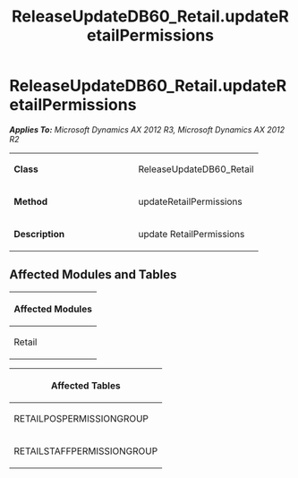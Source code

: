 ﻿---
title: ReleaseUpdateDB60_Retail.updateRetailPermissions
TOCTitle: ReleaseUpdateDB60_Retail.updateRetailPermissions
ms:assetid: 45b51edf-3d26-8928-2224-9e1172271231
ms:mtpsurl: https://msdn.microsoft.com/en-us/library/JJ718941(v=AX.60)
ms:contentKeyID: 49707975
ms.date: 05/18/2015
mtps_version: v=AX.60
---

# ReleaseUpdateDB60\_Retail.updateRetailPermissions 


_**Applies To:** Microsoft Dynamics AX 2012 R3, Microsoft Dynamics AX 2012 R2_

<table>
<colgroup>
<col style="width: 50%" />
<col style="width: 50%" />
</colgroup>
<tbody>
<tr class="odd">
<td><p><strong>Class</strong></p></td>
<td><p>ReleaseUpdateDB60_Retail</p></td>
</tr>
<tr class="even">
<td><p><strong>Method</strong></p></td>
<td><p>updateRetailPermissions</p></td>
</tr>
<tr class="odd">
<td><p><strong>Description</strong></p></td>
<td><p>update RetailPermissions</p></td>
</tr>
</tbody>
</table>


## Affected Modules and Tables

<table>
<colgroup>
<col style="width: 100%" />
</colgroup>
<thead>
<tr class="header">
<th><p>Affected Modules</p></th>
</tr>
</thead>
<tbody>
<tr class="odd">
<td><p>Retail</p></td>
</tr>
</tbody>
</table>


<table>
<colgroup>
<col style="width: 100%" />
</colgroup>
<thead>
<tr class="header">
<th><p>Affected Tables</p></th>
</tr>
</thead>
<tbody>
<tr class="odd">
<td><p>RETAILPOSPERMISSIONGROUP</p></td>
</tr>
<tr class="even">
<td><p>RETAILSTAFFPERMISSIONGROUP</p></td>
</tr>
</tbody>
</table>

  


